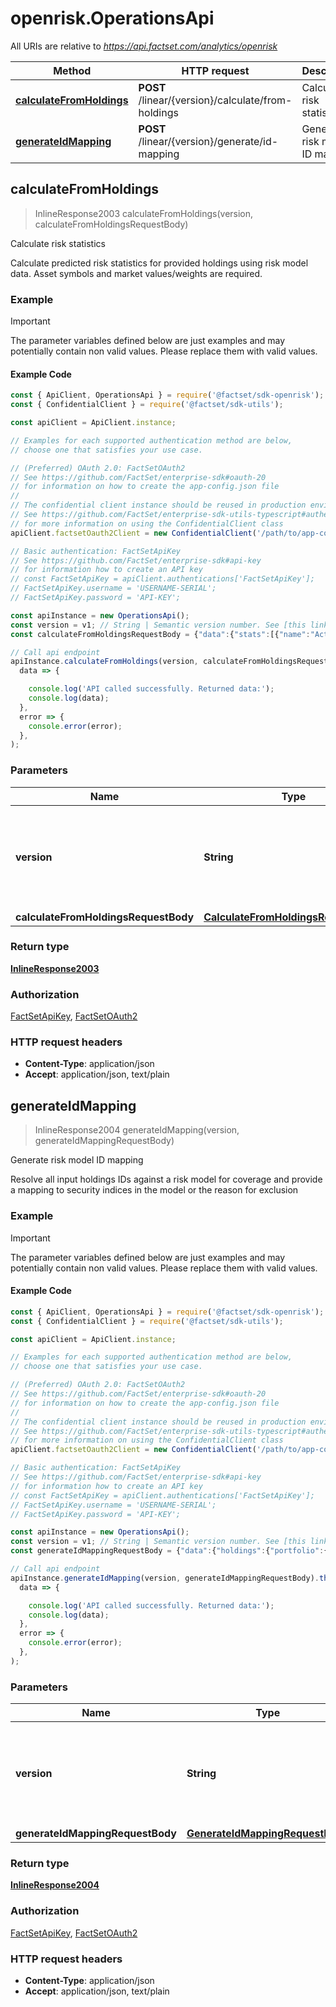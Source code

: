 # openrisk.OperationsApi

All URIs are relative to *https://api.factset.com/analytics/openrisk*

Method | HTTP request | Description
------------- | ------------- | -------------
[**calculateFromHoldings**](OperationsApi.md#calculateFromHoldings) | **POST** /linear/{version}/calculate/from-holdings | Calculate risk statistics
[**generateIdMapping**](OperationsApi.md#generateIdMapping) | **POST** /linear/{version}/generate/id-mapping | Generate risk model ID mapping



## calculateFromHoldings

> InlineResponse2003 calculateFromHoldings(version, calculateFromHoldingsRequestBody)

Calculate risk statistics

Calculate predicted risk statistics for provided holdings using risk model data. Asset symbols and market values/weights are required.

### Example

> [!IMPORTANT]
> The parameter variables defined below are just examples and may potentially contain non valid values. Please replace them with valid values.

#### Example Code

```javascript
const { ApiClient, OperationsApi } = require('@factset/sdk-openrisk');
const { ConfidentialClient } = require('@factset/sdk-utils');

const apiClient = ApiClient.instance;

// Examples for each supported authentication method are below,
// choose one that satisfies your use case.

// (Preferred) OAuth 2.0: FactSetOAuth2
// See https://github.com/FactSet/enterprise-sdk#oauth-20
// for information on how to create the app-config.json file
//
// The confidential client instance should be reused in production environments.
// See https://github.com/FactSet/enterprise-sdk-utils-typescript#authentication
// for more information on using the ConfidentialClient class
apiClient.factsetOauth2Client = new ConfidentialClient('/path/to/app-config.json');

// Basic authentication: FactSetApiKey
// See https://github.com/FactSet/enterprise-sdk#api-key
// for information how to create an API key
// const FactSetApiKey = apiClient.authentications['FactSetApiKey'];
// FactSetApiKey.username = 'USERNAME-SERIAL';
// FactSetApiKey.password = 'API-KEY';

const apiInstance = new OperationsApi();
const version = v1; // String | Semantic version number. See [this link here](https://regexr.com/47b7t) to test validate patterns.
const calculateFromHoldingsRequestBody = {"data":{"stats":[{"name":"ActiveVarianceToRisk","level":"Portfolio"},{"name":"ActiveVarianceToRisk","level":"SecurityGroup"},{"name":"PortfolioWeights","level":"Security"},{"name":"BenchmarkWeights","level":"Security"},{"name":"ActiveWeights","level":"Security"},{"name":"ActiveFactorVarianceToRisk","level":"Security","settings":{"correlatedSpecificRisk":true}},{"name":"ActiveFactorVarianceToRiskCSR","level":"Security"},{"name":"ActiveFactorRisk","level":"FactorGroup","settings":{"covarianceTimesTwo":true}},{"name":"PortfolioReturnAtRiskPercentWithContribution","level":"Portfolio","settings":{"confidenceLevel":0.95,"daysPerYear":250,"horizon":1}},{"name":"RawResidualRisk","level":"Security"},{"name":"RawSecurityFactorRisk","level":"Security"},{"name":"RawFactorExposure","level":"FactorSecurity"},{"name":"RawFactorExposure","level":"FactorSecurity","settings":{"sparse":true}},{"name":"PortfolioExposure","level":"Factor","settings":{"sparse":true}}],"holdings":{"portfolio":{"ids":["IBM","FDS","CA_ETF","CASH_GBP_CFD","CFD_B10RZP"],"marketValues":[60,30,30,-30,30],"grouping":{"groups":[{"name":"USD","groups":[{"name":"Direct Assets","indices":[0,1]},{"name":"Composite Assets","indices":[2]}]},{"name":"GBP","indices":[4]},{"name":"Offset Cash","indices":[3]}]}},"benchmark":{"ids":["B10RZP","IBM","MSFT"],"marketValues":[30,40,30],"grouping":{"groups":[{"name":"GBP","indices":[0]},{"name":"USD","groups":[{"name":"Direct Assets","indices":[1,2]}]}]}}},"underlyingIds":{"CFD_B10RZP":"B10RZP"},"compositeAssets":{"CA_ETF":{"ids":["FDS","IBM"],"marketValues":[10,90]}},"assetTypes":{"CFD_B10RZP":"OTH_CFD"},"factorGrouping":{"name":"This factor grouping is incomplete; it omits factors for the sake of brevity and is not recomended for actual use.","nodes":[{"name":"Market","nodes":[{"id":"GLOBAL_MARKET"}]},{"name":"Style","nodes":[{"name":"Market Factors","nodes":[{"id":"BETA"},{"id":"LIQUIDITY"},{"id":"MOMENTUM"},{"id":"SIZE"},{"id":"VOLATILITY"}]},{"name":"Fundamental Factors","nodes":[{"id":"BOOK_TO_PRICE"},{"id":"DIVIDEND_YIELD"},{"id":"EARNINGS_YIELD"},{"id":"GROWTH"},{"id":"LEVERAGE"}]}]}]},"factorsVisible":{"list":["FX_GBP","FX_USD"],"type":"Whitelist"},"allowForcedRisklessAssets":true,"currency":"USD","riskModel":"FDS:GLOBAL_EQUITY_M_V1","date":"2021-05-31","calendar":"FIVEDAY"}}; // CalculateFromHoldingsRequestBody | 

// Call api endpoint
apiInstance.calculateFromHoldings(version, calculateFromHoldingsRequestBody).then(
  data => {

    console.log('API called successfully. Returned data:');
    console.log(data);
  },
  error => {
    console.error(error);
  },
);

```


### Parameters


Name | Type | Description  | Notes
------------- | ------------- | ------------- | -------------
 **version** | **String**| Semantic version number. See [this link here](https://regexr.com/47b7t) to test validate patterns. | 
 **calculateFromHoldingsRequestBody** | [**CalculateFromHoldingsRequestBody**](CalculateFromHoldingsRequestBody.md)|  | 

### Return type

[**InlineResponse2003**](InlineResponse2003.md)

### Authorization

[FactSetApiKey](../README.md#FactSetApiKey), [FactSetOAuth2](../README.md#FactSetOAuth2)

### HTTP request headers

- **Content-Type**: application/json
- **Accept**: application/json, text/plain


## generateIdMapping

> InlineResponse2004 generateIdMapping(version, generateIdMappingRequestBody)

Generate risk model ID mapping

Resolve all input holdings IDs against a risk model for coverage and provide a mapping to security indices in the model or the reason for exclusion

### Example

> [!IMPORTANT]
> The parameter variables defined below are just examples and may potentially contain non valid values. Please replace them with valid values.

#### Example Code

```javascript
const { ApiClient, OperationsApi } = require('@factset/sdk-openrisk');
const { ConfidentialClient } = require('@factset/sdk-utils');

const apiClient = ApiClient.instance;

// Examples for each supported authentication method are below,
// choose one that satisfies your use case.

// (Preferred) OAuth 2.0: FactSetOAuth2
// See https://github.com/FactSet/enterprise-sdk#oauth-20
// for information on how to create the app-config.json file
//
// The confidential client instance should be reused in production environments.
// See https://github.com/FactSet/enterprise-sdk-utils-typescript#authentication
// for more information on using the ConfidentialClient class
apiClient.factsetOauth2Client = new ConfidentialClient('/path/to/app-config.json');

// Basic authentication: FactSetApiKey
// See https://github.com/FactSet/enterprise-sdk#api-key
// for information how to create an API key
// const FactSetApiKey = apiClient.authentications['FactSetApiKey'];
// FactSetApiKey.username = 'USERNAME-SERIAL';
// FactSetApiKey.password = 'API-KEY';

const apiInstance = new OperationsApi();
const version = v1; // String | Semantic version number. See [this link here](https://regexr.com/47b7t) to test validate patterns.
const generateIdMappingRequestBody = {"data":{"holdings":{"portfolio":{"grouping":{"groups":[{"name":"USD","groups":[{"name":"Direct Assets","indices":[0,1]},{"name":"Composite Assets","indices":[2]}]},{"name":"GBP","indices":[4]},{"name":"Offset Cash","indices":[3]}]},"ids":["IBM","FDS","CA_ETF","CASH_GBP_CFD","CFD_B10RZP"],"marketValues":[60,30,30,-30,30]},"benchmark":{"grouping":{"groups":[{"name":"GBP","indices":[0]},{"name":"USD","groups":[{"name":"Direct Assets","indices":[1,2]}]},{"name":"Other - Uncovered Assets","indices":[3]}]},"ids":["B10RZP","IBM","MSFT","FAKE_UNCOVERED_ASSET"],"marketValues":[30,30,30,10]}},"allowForcedRisklessAssets":true,"assetTypes":{"CFD_B10RZP":"OTH_CFD"},"calendar":"FIVEDAY","compositeAssets":{"CA_ETF":{"ids":["FDS","IBM"],"marketValues":[10,90]}},"currency":"USD","date":"2021-05-31","riskModel":"FDS:GLOBAL_EQUITY_M_V1","underlyingIds":{"CFD_B10RZP":"B10RZP"}}}; // GenerateIdMappingRequestBody | 

// Call api endpoint
apiInstance.generateIdMapping(version, generateIdMappingRequestBody).then(
  data => {

    console.log('API called successfully. Returned data:');
    console.log(data);
  },
  error => {
    console.error(error);
  },
);

```


### Parameters


Name | Type | Description  | Notes
------------- | ------------- | ------------- | -------------
 **version** | **String**| Semantic version number. See [this link here](https://regexr.com/47b7t) to test validate patterns. | 
 **generateIdMappingRequestBody** | [**GenerateIdMappingRequestBody**](GenerateIdMappingRequestBody.md)|  | 

### Return type

[**InlineResponse2004**](InlineResponse2004.md)

### Authorization

[FactSetApiKey](../README.md#FactSetApiKey), [FactSetOAuth2](../README.md#FactSetOAuth2)

### HTTP request headers

- **Content-Type**: application/json
- **Accept**: application/json, text/plain


